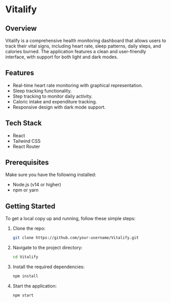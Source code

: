 # Vitalify

## Overview
Vitalify is a comprehensive health monitoring dashboard that allows users to track their vital signs, including heart rate, sleep patterns, daily steps, and calories burned. The application features a clean and user-friendly interface, with support for both light and dark modes.

## Features
- Real-time heart rate monitoring with graphical representation.
- Sleep tracking functionality.
- Step tracking to monitor daily activity.
- Caloric intake and expenditure tracking.
- Responsive design with dark mode support.

## Tech Stack
- React
- Tailwind CSS
- React Router

## Prerequisites
Make sure you have the following installed:
- Node.js (v14 or higher)
- npm or yarn
  
## Getting Started
To get a local copy up and running, follow these simple steps:

1. Clone the repo:
   ```bash
   git clone https://github.com/your-username/Vitalify.git
2. Navigate to the project directory:
   ```bash
   cd Vitalify
4. Install the required dependencies:
   ```bash
   npm install
6. Start the application:
   ```bash
   npm start
